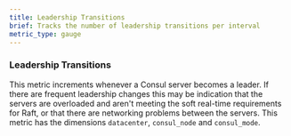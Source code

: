 ```yaml
---
title: Leadership Transitions
brief: Tracks the number of leadership transitions per interval
metric_type: gauge
---
```

### Leadership Transitions
This metric increments whenever a Consul server becomes a leader. If there are frequent leadership changes this may be indication that the servers are overloaded and aren't meeting the soft real-time requirements for Raft, or that there are networking problems between the servers. This metric has the dimensions `datacenter`, `consul_node` and `consul_mode`.